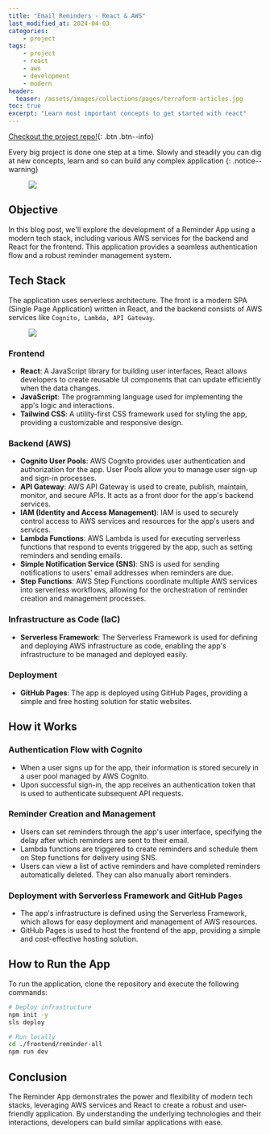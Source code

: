 ```yaml
---
title: "Email Reminders - React & AWS"
last_modified_at: 2024-04-03
categories:
    - project
tags:
    - project
    - react
    - aws
    - development
    - modern
header: 
  teaser: /assets/images/collections/pages/terraform-articles.jpg
toc: true
excerpt: "Learn most important concepts to get started with react"
---
```


[Checkout the project repo!](https://github.com/k-pulkit/EmailReminders-React_Aws_IaC){: .btn .btn--info}

Every big project is done one step at a time. Slowly and steadily you can dig at new concepts, learn and so can build any complex application
{: .notice--warning}

<figure class="">
    <a href="https://github.com/k-pulkit/EmailReminders-React_Aws_IaC/assets/71238192/386d3778-eedc-4a33-b50f-ed5a44b63b62"><img src="https://github.com/k-pulkit/EmailReminders-React_Aws_IaC/assets/71238192/386d3778-eedc-4a33-b50f-ed5a44b63b62"></a>
</figure>

## Objective

In this blog post, we'll explore the development of a Reminder App using a modern tech stack, including various AWS services for the backend and React for the frontend. This application provides a seamless authentication flow and a robust reminder management system.

## Tech Stack

The application uses serverless architecture. The front is a modern SPA (Single Page Application) written in React, and the backend consists of AWS services like `Cognito, Lambda, API Gateway`.

<figure class="">
    <a href="https://github.com/k-pulkit/EmailReminders-React_Aws_IaC/assets/71238192/4614ccaa-bf9b-4762-9c8e-675540150664"><img src="https://github.com/k-pulkit/EmailReminders-React_Aws_IaC/assets/71238192/4614ccaa-bf9b-4762-9c8e-675540150664"></a>
</figure>

### Frontend
- **React**: A JavaScript library for building user interfaces, React allows developers to create reusable UI components that can update efficiently when the data changes.
- **JavaScript**: The programming language used for implementing the app's logic and interactions.
- **Tailwind CSS**: A utility-first CSS framework used for styling the app, providing a customizable and responsive design.

### Backend (AWS)
- **Cognito User Pools**: AWS Cognito provides user authentication and authorization for the app. User Pools allow you to manage user sign-up and sign-in processes.
- **API Gateway**: AWS API Gateway is used to create, publish, maintain, monitor, and secure APIs. It acts as a front door for the app's backend services.
- **IAM (Identity and Access Management)**: IAM is used to securely control access to AWS services and resources for the app's users and services.
- **Lambda Functions**: AWS Lambda is used for executing serverless functions that respond to events triggered by the app, such as setting reminders and sending emails.
- **Simple Notification Service (SNS)**: SNS is used for sending notifications to users' email addresses when reminders are due.
- **Step Functions**: AWS Step Functions coordinate multiple AWS services into serverless workflows, allowing for the orchestration of reminder creation and management processes.

### Infrastructure as Code (IaC)
- **Serverless Framework**: The Serverless Framework is used for defining and deploying AWS infrastructure as code, enabling the app's infrastructure to be managed and deployed easily.

### Deployment
- **GitHub Pages**: The app is deployed using GitHub Pages, providing a simple and free hosting solution for static websites.

## How it Works

### Authentication Flow with Cognito
- When a user signs up for the app, their information is stored securely in a user pool managed by AWS Cognito.
- Upon successful sign-in, the app receives an authentication token that is used to authenticate subsequent API requests.

### Reminder Creation and Management
- Users can set reminders through the app's user interface, specifying the delay after which reminders are sent to their email.
- Lambda functions are triggered to create reminders and schedule them on Step functions for delivery using SNS.
- Users can view a list of active reminders and have completed reminders automatically deleted. They can also manually abort reminders.

### Deployment with Serverless Framework and GitHub Pages
- The app's infrastructure is defined using the Serverless Framework, which allows for easy deployment and management of AWS resources.
- GitHub Pages is used to host the frontend of the app, providing a simple and cost-effective hosting solution.

## How to Run the App

To run the application, clone the repository and execute the following commands:

```bash
# Deploy infrastructure
npm init -y
sls deploy

# Run locally
cd ./frontend/reminder-all
npm run dev
```

## Conclusion

The Reminder App demonstrates the power and flexibility of modern tech stacks, leveraging AWS services and React to create a robust and user-friendly application. By understanding the underlying technologies and their interactions, developers can build similar applications with ease.


